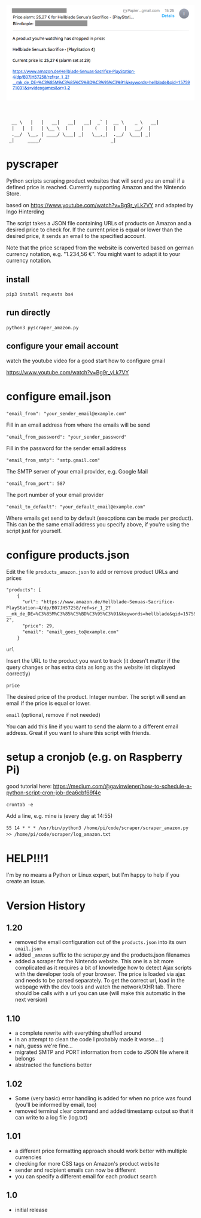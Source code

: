 ![alt text](https://github.com/Esshahn/pyscraper/blob/master/email-screenshot.png "E-Mail")


```

                                                          
  __ \   |   |   __|   __|   __|  _` |  __ \    _ \   __| 
  |   |  |   | \__ \  (     |    (   |  |   |   __/  |    
  .__/  \__, | ____/ \___| _|   \__,_|  .__/  \___| _|    
 _|     ____/                          _|                 

```

# pyscraper
Python scripts scraping product websites that will send you an email if a defined price is reached.
Currently supporting Amazon and the Nintendo Store.

based on https://www.youtube.com/watch?v=Bg9r_yLk7VY
and adapted by Ingo Hinterding


The script takes a JSON file containing URLs of products on Amazon and a desired price to check for. If the current price is equal or lower than the desired price, it sends an email to the specified account.

Note that the price scraped from the website is converted based on german currency notation, e.g. "1.234,56 €". 
You might want to adapt it to your currency notation.

## install
`pip3 install requests bs4`

## run directly
`python3 pyscraper_amazon.py`

## configure your email account
watch the youtube video for a good start how to configure gmail

https://www.youtube.com/watch?v=Bg9r_yLk7VY

# configure email.json

`"email_from": "your_sender_email@example.com"`

Fill in an email address from where the emails will be send

`"email_from_password": "your_sender_password"`

Fill in the password for the sender email address

`"email_from_smtp": "smtp.gmail.com"`

The SMTP server of your email provider, e.g. Google Mail

`"email_from_port": 587`

The port number of your email provider

`"email_to_default": "your_default_email@example.com"`

Where emails get send to by default (execptions can be made per product). This can be the same email address you specify above, if you're using the script just for yourself.

# configure products.json
Edit the file `products_amazon.json` to add or remove product URLs and prices

```
"products": [
    {
      "url": "https://www.amazon.de/Hellblade-Senuas-Sacrifice-PlayStation-4/dp/B07JH57258/ref=sr_1_2?__mk_de_DE=%C3%85M%C3%85%C5%BD%C3%95%C3%91&keywords=hellblade&qid=1575971001&s=videogames&sr=1-2",
      "price": 29,
      "email": "email_goes_to@example.com"
    }
```

`url` 

Insert the URL to the product you want to track (it doesn't matter if the query changes or has extra data as long as the website ist displayed correctly)

`price`

The desired price of the product. Integer number. The script will send an email if the price is equal or lower.

`email` (optional, remove if not needed)

You can add this line if you want to send the alarm to a different email address. Great if you want to share this script with friends.




# setup a cronjob (e.g. on Raspberry Pi)
good tutorial here: https://medium.com/@gavinwiener/how-to-schedule-a-python-script-cron-job-dea6cbf69f4e

`crontab -e`

Add a line, e.g. mine is (every day at 14:55)

`55 14 * * * /usr/bin/python3 /home/pi/code/scraper/scraper_amazon.py >> /home/pi/code/scraper/log_amazon.txt`


# HELP!!!1
I'm by no means a Python or Linux expert, but I'm happy to help if you create an issue.


# Version History

## 1.20

- removed the email configuration out of the `products.json` into its own `email.json`
- added `_amazon` suffix to the scraper.py and the products.json filenames
- added a scraper for the Nintendo website. This one is a bit more complicated as it requires a bit of knowledge how to detect Ajax scripts with the developer tools of your browser. The price is loaded via ajax and needs to be parsed separately. To get the correct url, load in the webpage with the dev tools and watch the network/XHR tab. There should be calls with a url you can use (will make this automatic in the next version)

## 1.10

- a complete rewrite with everything shuffled around
- in an attempt to clean the code I probably made it worse... :)
- nah, guess we're fine...
- migrated SMTP and PORT information from code to JSON file where it belongs
- abstracted the functions better

## 1.02

- Some (very basic) error handling is added for when no price was found (you'll be informed by email, too)
- removed terminal clear command and added timestamp output so that it can write to a log file (log.txt)

## 1.01

- a different price formatting approach should work better with multiple currencies
- checking for more CSS tags on Amazon's product website
- sender and recipient emails can now be different
- you can specify a different email for each product search

## 1.0

- initial release

